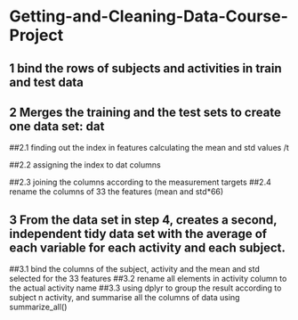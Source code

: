 # Getting-and-Cleaning-Data-Course-Project
## 1 bind the rows of subjects and activities in train and test data

## 2 Merges the training and the test sets to create one data set: dat
  ##2.1 finding out the index in features calculating the mean and std values /t
  
  ##2.2 assigning the index to dat columns
  
  ##2.3 joining the columns according to the measurement targets
  ##2.4 rename the columns of 33 the features (mean and std*66)
  
## 3 From the data set in step 4, creates a second, independent tidy data set with the average of each variable for each activity and each subject.
  ##3.1 bind the columns of the subject, activity and the mean and std selected for the 33 features
  ##3.2 rename all elements in activity column to the actual activity name
  ##3.3 using dplyr to group the result according to subject n activity, and summarise all the columns of data using summarize_all() 
